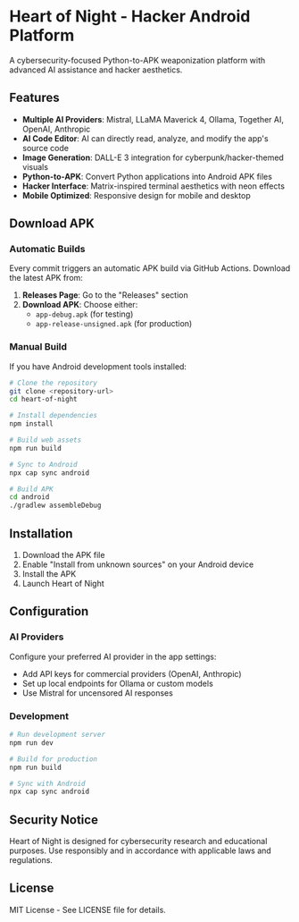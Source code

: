 # Heart of Night - Hacker Android Platform

A cybersecurity-focused Python-to-APK weaponization platform with advanced AI assistance and hacker aesthetics.

## Features

- **Multiple AI Providers**: Mistral, LLaMA Maverick 4, Ollama, Together AI, OpenAI, Anthropic
- **AI Code Editor**: AI can directly read, analyze, and modify the app's source code
- **Image Generation**: DALL-E 3 integration for cyberpunk/hacker-themed visuals
- **Python-to-APK**: Convert Python applications into Android APK files
- **Hacker Interface**: Matrix-inspired terminal aesthetics with neon effects
- **Mobile Optimized**: Responsive design for mobile and desktop

## Download APK

### Automatic Builds
Every commit triggers an automatic APK build via GitHub Actions. Download the latest APK from:

1. **Releases Page**: Go to the "Releases" section
2. **Download APK**: Choose either:
   - `app-debug.apk` (for testing)
   - `app-release-unsigned.apk` (for production)

### Manual Build
If you have Android development tools installed:

```bash
# Clone the repository
git clone <repository-url>
cd heart-of-night

# Install dependencies
npm install

# Build web assets
npm run build

# Sync to Android
npx cap sync android

# Build APK
cd android
./gradlew assembleDebug
```

## Installation

1. Download the APK file
2. Enable "Install from unknown sources" on your Android device
3. Install the APK
4. Launch Heart of Night

## Configuration

### AI Providers
Configure your preferred AI provider in the app settings:
- Add API keys for commercial providers (OpenAI, Anthropic)
- Set up local endpoints for Ollama or custom models
- Use Mistral for uncensored AI responses

### Development
```bash
# Run development server
npm run dev

# Build for production
npm run build

# Sync with Android
npx cap sync android
```

## Security Notice

Heart of Night is designed for cybersecurity research and educational purposes. Use responsibly and in accordance with applicable laws and regulations.

## License

MIT License - See LICENSE file for details.